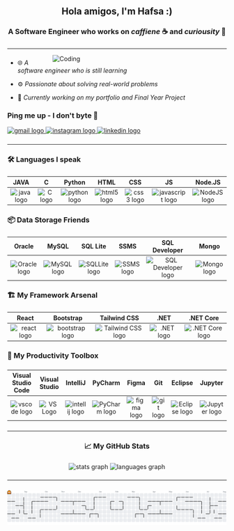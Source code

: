 <h2 align="center">Hola amigos, I'm Hafsa :)</h2>

###

<h3 align="center">A Software Engineer who works on <em>caffiene</em> ☕ and <em>curiousity</em> 🧐</h3>

###

<hr>

<img align="right" alt="Coding" width="400" src="https://media.giphy.com/media/v1.Y2lkPTc5MGI3NjExajJ3bG5odDFlNXoxZHN3YTM0MnA3bXlmcnRyc3l1aGlqZXkycXNndyZlcD12MV9naWZzX3NlYXJjaCZjdD1n/L1R1tvI9svkIWwpVYr/giphy.gif">

###
 
- 🌐 <i>A software engineer who is still learning </i>

- ⚙️ <i>Passionate about solving real-world problems</i>

- 🧠 <i>Currently working on my portfolio and Final Year Project </i>

###

<h3 align="left">Ping me up - I don't byte 📡</h3>

<div align="left">
  <a href="mailto:hafsalman0521@gmail.com"> <img src="https://img.shields.io/static/v1?message=Gmail&logo=gmail&label=&color=D14836&logoColor=white&labelColor=&style=for-the-badge" height="35" alt="gmail logo"/>
  </a>
  <a href="https://www.instagram.com/h.afsa.tml/" target="_blank">
    <img src="https://img.shields.io/static/v1?message=Instagram&logo=instagram&label=&color=E4405F&logoColor=white&labelColor=&style=for-the-badge" height="35" alt="instagram logo"/>
  </a>
  <a href="https://www.linkedin.com/in/hafsa-salman04/" target="_blank">
    <img src="https://img.shields.io/static/v1?message=LinkedIn&logo=linkedin&label=&color=0077B5&logoColor=white&labelColor=&style=for-the-badge" height="35" alt="linkedin logo"/>
  </a>
</div>

###

<hr>

###

<h3 align="left">🛠️ Languages I speak</h3>

###

| JAVA | C | Python | HTML | CSS | JS | Node.JS |
|:----------:|:----------:|:----------:|:----------:|:----------:|:----------:|:----------:|
| <img src="https://cdn.jsdelivr.net/gh/devicons/devicon/icons/java/java-original.svg" width="55" height="30" alt="java logo"  /> | <img src="https://cdn.jsdelivr.net/gh/devicons/devicon@latest/icons/c/c-original.svg" width="55" height="30" alt="C logo" /> | <img src="https://cdn.jsdelivr.net/gh/devicons/devicon/icons/python/python-original.svg" width="55" height="30" alt="python logo"  /> | <img src="https://cdn.jsdelivr.net/gh/devicons/devicon/icons/html5/html5-original.svg" width="55" height="30" alt="html5 logo"  /> | <img src="https://cdn.jsdelivr.net/gh/devicons/devicon/icons/css3/css3-original.svg" width="55" height="30" alt="css3 logo"  /> | <img src="https://cdn.jsdelivr.net/gh/devicons/devicon/icons/javascript/javascript-original.svg" width="55" height="30" alt="javascript logo"  /> | <img src="https://cdn.jsdelivr.net/gh/devicons/devicon@latest/icons/nodejs/nodejs-original.svg" width="55" height="30" alt="NodeJS logo"/> |

###

<h3 align="left">📦 Data Storage Friends</h3>

###

| Oracle | MySQL | SQL Lite | SSMS | SQL Developer | Mongo |
|:----------:|:----------:|:----------:|:----------:|:----------:|:----------:|
| <img src="https://cdn.jsdelivr.net/gh/devicons/devicon@latest/icons/oracle/oracle-original.svg" height="30" alt="Oracle logo"/> |<img src="https://cdn.jsdelivr.net/gh/devicons/devicon@latest/icons/mysql/mysql-original-wordmark.svg" height="30" alt="MySQL logo" /> |  <img src="https://cdn.jsdelivr.net/gh/devicons/devicon@latest/icons/sqlite/sqlite-original.svg" height="30" alt="SQLLite logo"/>| <img src="https://cdn.jsdelivr.net/gh/devicons/devicon@latest/icons/microsoftsqlserver/microsoftsqlserver-original.svg" height="30" alt="SSMS logo"/> | <img src="https://cdn.jsdelivr.net/gh/devicons/devicon@latest/icons/sqldeveloper/sqldeveloper-original.svg" width="55" height="30" alt="SQL Developer logo" /> | <img src="https://cdn.jsdelivr.net/gh/devicons/devicon@latest/icons/mongodb/mongodb-original.svg" width="55" height="30" alt="Mongo logo" /> |

###

<h3 align="left">🏗️ My Framework Arsenal</h3>

###

| React | Bootstrap | Tailwind CSS | .NET | .NET Core |
|:----------:|:----------:|:----------:|:----------:|:----------:|
| <img src="https://cdn.jsdelivr.net/gh/devicons/devicon/icons/react/react-original.svg" width="55" height="30" alt="react logo"  /> | <img src="https://cdn.jsdelivr.net/gh/devicons/devicon/icons/bootstrap/bootstrap-original.svg" width="55" height="30" alt="bootstrap logo"  /> | <img src="https://cdn.jsdelivr.net/gh/devicons/devicon@latest/icons/tailwindcss/tailwindcss-original.svg" width="55" height="30" alt="Tailwind CSS logo" /> | <img src="https://cdn.jsdelivr.net/gh/devicons/devicon@latest/icons/dot-net/dot-net-original.svg" width="55" height="30" alt=".NET logo"/> | <img src="https://cdn.jsdelivr.net/gh/devicons/devicon@latest/icons/dotnetcore/dotnetcore-original.svg" width="55" height="30" alt=".NET Core logo"/> |

###

<h3 align="left">🧠 My Productivity Toolbox</h3>

###

| Visual Studio Code | Visual Studio | IntelliJ | PyCharm | Figma | Git | Eclipse | Jupyter |
|:----------:|:----------:|:----------:|:----------:|:----------:|:----------:|:----------:|:----------:|
| <img src="https://cdn.jsdelivr.net/gh/devicons/devicon/icons/vscode/vscode-original.svg" height="30" alt="vscode logo" /> | <img src="https://cdn.jsdelivr.net/gh/devicons/devicon@latest/icons/visualstudio/visualstudio-original.svg" height="30" alt="VS Logo" /> | <img src="https://cdn.jsdelivr.net/gh/devicons/devicon/icons/intellij/intellij-original.svg" height="30" alt="intellij logo"/> | <img src="https://cdn.jsdelivr.net/gh/devicons/devicon@latest/icons/pycharm/pycharm-original.svg" height="30" alt="PyCharm logo"/> | <img src="https://cdn.jsdelivr.net/gh/devicons/devicon/icons/figma/figma-original.svg" width="55" height="30" alt="figma logo"  /> |  <img src="https://cdn.jsdelivr.net/gh/devicons/devicon/icons/git/git-original.svg" width="55" height="30" alt="git logo"  /> | <img src="https://cdn.jsdelivr.net/gh/devicons/devicon@latest/icons/eclipse/eclipse-original.svg" width="55" height="30" alt="Eclipse logo"/> | <img src="https://cdn.jsdelivr.net/gh/devicons/devicon@latest/icons/jupyter/jupyter-original-wordmark.svg" width="55" height="30" alt="Jupyter logo"/> |

###

<hr>

###

<h3 align="center">📈 My GitHub Stats</h3>

###

<div align="center">
  <img src="https://github-readme-stats.vercel.app/api?username=hafsalman&hide_title=false&hide_rank=false&show_icons=true&include_all_commits=true&count_private=true&disable_animations=false&theme=dracula&locale=en&hide_border=false" height="150" alt="stats graph"  />
<!--   <img src="https://streak-stats.demolab.com?user=hafsalman&locale=en&mode=daily&theme=dracula&hide_border=false&border_radius=5" height="150" alt="streak graph"  /> -->
  <img src="https://github-readme-stats.vercel.app/api/top-langs?username=hafsalman&locale=en&hide_title=false&layout=compact&card_width=320&langs_count=5&theme=dracula&hide_border=false" height="150" alt="languages graph"  />
</div>

###

<hr>

###

<picture>
  <source media="(prefers-color-scheme: dark)" srcset="https://raw.githubusercontent.com/hafsalman/hafsalman/output/pacman-contribution-graph-dark.svg">
  <img alt="pacman contribution graph" src="https://raw.githubusercontent.com/hafsalman/hafsalman/output/pacman-contribution-graph.svg">
</picture>
